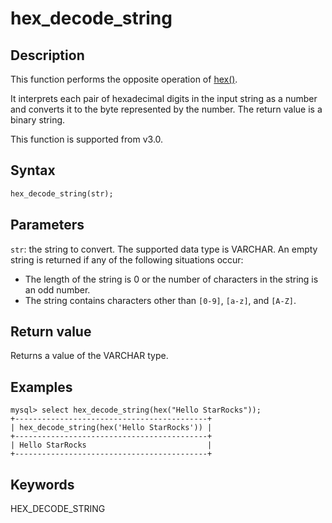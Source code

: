 ---
---

# hex_decode_string

## Description

This function performs the opposite operation of [hex()](hex.md).

It interprets each pair of hexadecimal digits in the input string as a number and converts it to the byte represented by the number. The return value is a binary string.

This function is supported from v3.0.

## Syntax

```Haskell
hex_decode_string(str);
```

## Parameters

`str`: the string to convert. The supported data type is VARCHAR. An empty string is returned if any of the following situations occur:

- The length of the string is 0 or the number of characters in the string is an odd number.
- The string contains characters other than `[0-9]`, `[a-z]`, and `[A-Z]`.

## Return value

Returns a value of the VARCHAR type.

## Examples

```Plain Text
mysql> select hex_decode_string(hex("Hello StarRocks"));
+-------------------------------------------+
| hex_decode_string(hex('Hello StarRocks')) |
+-------------------------------------------+
| Hello StarRocks                           |
+-------------------------------------------+
```

## Keywords

HEX_DECODE_STRING

